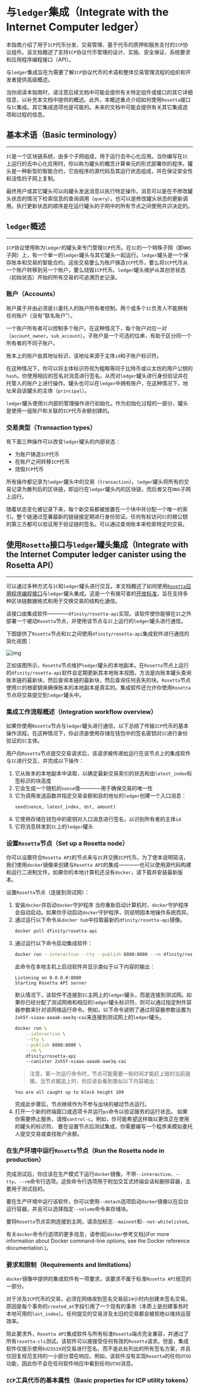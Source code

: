 # 与`ledger`集成（Integrate with the Internet Computer ledger）

本指南介绍了用于`ICP`代币分发、交易管理、基于代币的质押和服务支付的`ICP`协议组件。该文档概述了支持`ICP`协议代币管理的设计、实施、安全保证、系统要求和应用程序编程接口（API）。

与`ledger`集成旨在为需要了解`ICP`协议代币的术语和整体交易管理流程的组织和开发者提供高级概述。

当你阅读本指南时，请注意后续文档中可能会提供有关特定组件或接口的其它详细信息，以补充本文档中提供的概述。此外，本概述重点介绍如何使用`Rosetta`接口与`IC`集成。其它集成选项也是可能的。未来的文档中可能会提供有关其它集成选项和过程的信息。

## 基本术语（Basic terminology）

-----

`IC`是一个区块链系统，由多个子网组成，用于运行去中心化应用。当你编写在`IC`上运行的去中心化应用时，你以称为罐头的概念计算单元的形式部署你的程序。罐头是一种新型的智能合约，它由程序的源代码及其运行状态组成，并在保证安全性和活性的子网上复制。

最终用户或其它罐头可以向罐头发送消息以执行特定操作。消息可以是在不修改罐头状态的情况下检索信息的查询调用（`query`），也可以是修改罐头状态的更新调用。执行更新状态的顺序是在运行罐头的子网中的所有节点之间使用共识决定的。

## `ledger`概述

-----

`ICP`协议使用称为`ledger`的罐头来专门管理`ICP`代币。在`IC`的一个特殊子网（即`NNS`子网）上，有一个单一的`ledger`罐头与其它罐头一起运行。`ledger`罐头是一个保存账本和交易的智能合约。这些交易要么为账户铸造`ICP`代币，要么将`ICP`代币从一个账户转移到另一个账户，要么烧毁`ICP`代币。`ledger`罐头维护从其创世状态（初始状态）开始的所有交易的可追溯历史记录。

### 账户（Accounts）

账户属于并由必须是`IC`委托人的账户所有者控制。两个或多个`IC`负责人不能拥有任何账户（没有“联名账户”）。

一个账户所有者可以控制多个账户。在这种情况下，每个账户对应一对（`account_owner`，`sub_account`）。子账户是一个可选的位串，有助于区分同一个所有者的不同子账户。

账本上的账户由其地址标识，该地址来源于主体`id`和子账户标识符。

在这种情况下，你可以将主体标识符视为粗略等同于比特币或以太坊的用户公钥的`hash`。你使用相应的签名对消息进行签名，从而对`ledger`罐头进行身份验证并在托管人的账户上进行操作。罐头也可以在`ledger`中拥有账户，在这种情况下，地址来自该罐头的主体（`principal`）。

`ledger`罐头使用`IC`内部的管理操作进行初始化。作为初始化过程的一部分，罐头是使用一组账户和关联的`ICP`代币余额创建的。

### 交易类型（Transaction types）

有下面三种操作可以改变`ledger`罐头的内部状态：

- 为账户铸造`ICP`代币
- 在账户之间转移`ICP`代币
- 烧毁`ICP`代币

所有操作都记录为`ledger`罐头中的交易（`transaction`）。`ledger`罐头将所有的交易记录为散列后的区块链，即运行在`ledger`罐头内的区块链，而后者又在`NNS`子网上运行。

随着状态变化被记录下来，每个新交易都被放置在一个块中并分配一个唯一的索引。整个链通过签署最新的链链接定期进行身份验证。任何有权访问`IC`的根公钥的第三方都可以验证用于验证链的签名。可以通过查询账本来检索特定的交易。

## 使用`Rosetta`接口与`ledger`罐头集成（Integrate with the Internet Computer ledger canister using the Rosetta API）

-----

可以通过多种方式与`IC`和`ledger`罐头进行交互。本文档概述了如何使用[`Rosetta`应用程序编程接口](https://www.rosetta-api.org/)与`ledger`罐头集成。这是一个有据可查的[开放标准](https://www.rosetta-api.org/docs/welcome.html)，旨在支持多种区块链数据格式和用于交换交易的结构化通信。

该接口由集成软件————`dfinity/rosetta-api`实现。该软件使你能够在`IC`之外部署一个被动`Rosetta`节点，并使用该节点与`IC`上运行的`ledger`罐头进行通信。

下图提供了`Rosetta`节点和`IC`之间使用`dfinity/rosetta-api`集成软件进行通信的简化视图：

![img](../../assets/images/f.svg "img")

正如该图所示，`Rosetta`节点维护`ledger`罐头的本地副本。在`Rosetta`节点上运行的`dfinity/rosetta-api`软件会定期更新其本地账本视图，方法是向账本罐头查询账本链的最新块，然后查询本链的最新块，然后查询任何丢失的块。`Rosetta`节点使用`IC`的根密钥来确保账本的本地副本是真实的。集成软件还允许你使用`Rosetta`节点将交易提交到`ledger`罐头中。

### 集成工作流程概述（Integration workflow overview）

如果你使用`Rosetta`节点与`ledger`罐头进行通信，以下总结了传输`ICP`代币的基本操作流程。在这种情况下，你必须是使用存储在钱包中的签名密钥对`IC`进行身份验证的`IC`主体。

用户向`Rosetta`节点提交交易请求后，该请求被传递给运行在该节点上的集成软件与`IC`进行交互，并完成以下操作：

1. 它从账本的本地副本中读取，以确定最新交易索引的状态和由`latest_index`标签标识的块高度
2. 它会生成一个随机的`nonce`值————用于确保交易的唯一性
3. 它为调用发送函数并指定交易金额和目的地址的`ledger`创建一个入口消息：
    ``` bash
    send(nonce, latest_index, dst, amount)
    ```
4. 它使用存储在钱包中的密钥对入口消息进行签名，以识别所有者的主体`id`
5. 它将消息转发到`IC`上的`ledger`罐头

### 设置`Rosetta`节点（Set up a Rosetta node）

你可以设置符合`Rosetta API`的节点来与`IC`并交换`ICP`代币。为了使本说明简洁，我们使用`docker`镜像来创建与`Rosetta API`的集成————也可以使用源代码构建和运行二进制文件。如果你的本地计算机还没有`docker`，请下载并安装最新版本。

设置`Rosetta`节点（连接到测试网）：

1. 安装`docker`并启动`docker`守护程序
    当你重新启动计算机时，`docker`守护程序会自动启动。如果你手动启动`docker`守护程序，则说明因本地操作系统而异。
2. 通过运行以下命令从`docker hub`中拉取最新的`dfinity/rosetta-api`镜像。
    ``` bash
    docker pull dfinity/rosetta-api
    ```
3. 通过运行以下命令启动集成软件：
    ``` bash
    docker run --interactive --tty --publish 8080:8080 --rm dfinity/rosetta-api
    ```
    此命令在本地主机上启动软件并显示类似于以下内容的输出：
    ``` text
    Listening on 0.0.0.0:8080
    Starting Rosetta API server
    ```
    默认情况下，该软件不连接到`IC`主网上的`ledger`罐头，而是连接到测试网。如果你已经分配了测试网络和相应的`ledger`罐头标识符，则可以通过指定附件容器参数来针对该网络运行命令。例如，以下命令说明了通过将容器参数设置为`2xh5f-viaaa-aaaab-aae3q-cai`来连接到测试网上的`ledger`罐头。
    ``` bash
    docker run \
        --interactive \
        --tty \
        --publish 8080:8080 \
        --rm \
        dfinity/rosetta-api
        --canister 2xh5f-viaaa-aaaab-aae3q-cai
    ```
    > 注意，第一次运行命令时，节点可能需要一些时间才能赶上链的当前链接。当节点被追上时，你应该会看到类似以下内容输出：
    ``` text
    You are all caught up to block height 109
    ```
    完成此步骤后，节点继续作为不参与出块的被动节点运行。
4. 打开一个新的终端窗口或选项卡并运行`ps`命令以验证服务的运行状态。
    如果你需要停止服务，请按`control-c`。例如，你可能希望这样做以更改正在使用的罐头的标识符。
    要在设置节点后测试集成，你需要编写一个程序来模拟委托人提交交易或查找账户余额。

### 在生产环境中运行`Rosetta`节点（Run the Rosetta node in production）

完成测试后，你应该在生产模式下运行`docker`镜像，不带`--interactive`、`--tty`、`--rm`命令行选项。这些命令行选项用于附加交互式终端会话和删除容器，主要用于测试目的。

要在生产环境中运行该软件，你可以使用`--detach`选项启动`docker`镜像以在后台运行容器，并且可以选择指定`--volume`命令来存储块。

要将`Rosetta`节点实例连接到主网，请添加标志`--mainnet`和`--not-whitelisted`。

有关`docker`命令行选项的更多信息，请参阅[`docker`参考文档](For more information about Docker command-line options, see the Docker reference documentation.)。

### 要求和限制（Requirements and limitations）

`docker`镜像中提供的集成软件有一项要求，该要求不属于标准`Rosetta API`规范的一部分。

对于涉及`ICP`代币的交易，必须在网络收到签名交易前`24`小时内创建未签名交易。原因是每个事务的`created_at`字段引用了一个现有的事务（本质上是创建事务时本地可用的`last_index`）。任何提交的交易涉及太旧的交易都会被拒绝以维持运营效率。

除此要求外，`Rosetta API`集成软件与所有标准`Rosetta`端点完全兼容，并通过了所有`rosetta-cli`测试。该软件可以接接受任何有效的`Rosetta`请求。但是，集成软件仅提示使用`Ed25519`对交易进行签名，而不是此处列出的所有签名方案，并且仅回复规范支持的一小部分潜在响应。例如，该软件没有实现`Rosetta`的任何`UTXO`功能，因此你不会在任何软件响应中看到任何`UTXO`消息。

### `ICP`工具代币的基本属性（Basic properties for ICP utility tokens）




